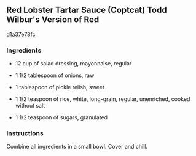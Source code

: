 ## Red Lobster Tartar Sauce (Coptcat) Todd Wilbur's Version of Red

[d1a37e78fc](http://www.food.com/recipe/red-lobster-tartar-sauce-coptcat-todd-wilburs-version-of-red-498042)

### Ingredients

 - 12 cup of salad dressing, mayonnaise, regular

 - 1 1/2 tablespoon of onions, raw

 - 1 tablespoon of pickle relish, sweet

 - 1 1/2 teaspoon of rice, white, long-grain, regular, unenriched, cooked without salt

 - 1 1/2 teaspoon of sugars, granulated

### Instructions

Combine all ingredients in a small bowl. Cover and chill.